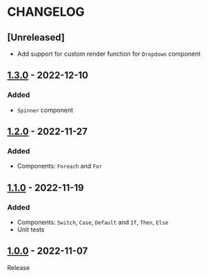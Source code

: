 # CHANGELOG

## [Unreleased]
- Add support for custom render function for `Dropdown` component

## [1.3.0](../../compare/1.2.0..1.3.0) - 2022-12-10
### Added
- `Spinner` component

## [1.2.0](../../compare/1.1.0..1.2.0) - 2022-11-27
### Added
- Components: `Foreach` and `For`

## [1.1.0](../../compare/1.0.0..1.1.0) - 2022-11-19
### Added
- Components: `Switch`, `Case`, `Default` and `If`, `Then`, `Else`
- Unit tests

## [1.0.0](../../tree/1.0.0) - 2022-11-07
Release
